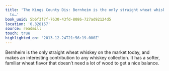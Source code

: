 ```yaml
---
title: 'The Kings County Dis: Bernheim is the only straight wheat whiskey on the market
  to…'
book_uuid: 5b6f3f7f-7630-43fd-8086-727ad92124d5
location: '0.328157'
source: readmill
touch: true
highlighted_on: '2013-12-24T21:56:19.000Z'
---
```


Bernheim is the only straight wheat whiskey on the market today, and makes an interesting contribution to any whiskey collection. It has a softer, familiar wheat flavor that doesn’t need a lot of wood to get a nice balance.